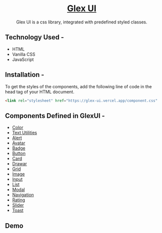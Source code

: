 <div align="center">
  
  
# [Glex UI](https://glex-ui.vercel.app/)
  Glex UI is a css library, integrated with predefined styled classes. 
</div>

## Technology Used -
  * HTML
  * Vanilla CSS
  * JavaScript
  
## Installation -
To get the styles of the components, add the following line of code in the head tag of your HTML document.
```html
<link rel="stylesheet" href="https://glex-ui.vercel.app/component.css" />
```

## Components Defined in GlexUI  -

  * [Color](https://glex-ui.vercel.app/Get_Started/colors/colors.html)
  * [Text Utilities](https://glex-ui.vercel.app/components/text_utilities/text_utilities.html)
  * [Alert](https://glex-ui.vercel.app/components/alert/alert.html)
  * [Avatar](https://glex-ui.vercel.app/components/avatar/avater.html)
  * [Badge](https://glex-ui.vercel.app/components/badge/badge.html)
  * [Button](https://glex-ui.vercel.app/components/button/button.html)
  * [Card](https://glex-ui.vercel.app/components/card/card.html)
  * [Drawar](https://glex-ui.vercel.app/components/drawar/drawar.html)
  * [Grid](https://glex-ui.vercel.app/components/grid/grid.html)
  * [Image](https://glex-ui.vercel.app/components/image/images.html)
  * [Input](https://glex-ui.vercel.app/components/input/input.html)
  * [List](https://glex-ui.vercel.app/components/list/list.html)
  * [Modal](https://glex-ui.vercel.app/components/modal/modal.html)
  * [Navigation](https://glex-ui.vercel.app/components/navigation/navigation.html)
  * [Rating](https://glex-ui.vercel.app/components/rating/rating.html)
  * [Slider](https://glex-ui.vercel.app/components/slider/slider.html)
  * [Toast](https://glex-ui.vercel.app/components/toast/toast.html)
 
## Demo
